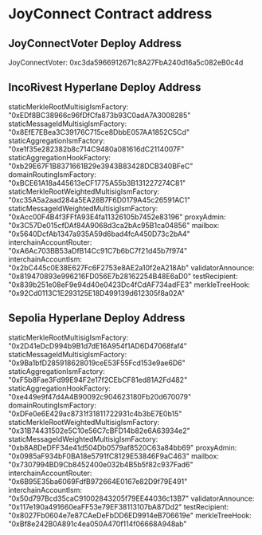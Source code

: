 # JoyConnect Contract address

## JoyConnectVoter Deploy Address

JoyConnectVoter: 0xc3da5966912671c8A27FbA240d16a5c082eB0c4d

## IncoRivest Hyperlane Deploy Address

staticMerkleRootMultisigIsmFactory: "0xEDf8BC38966c96fDfCfa873b93C0adA7A3008285" staticMessageIdMultisigIsmFactory:
"0x8EfE7EBea3C39176C715ce8DbbE057AA1852C5Cd" staticAggregationIsmFactory: "0xe1f35e282382b8c714C9480a081616dC2114007F"
staticAggregationHookFactory: "0xb29E67F1B8371661B29e3943B83428DCB340BFeC" domainRoutingIsmFactory:
"0xBCE61A18a445613eCF1775A55b3B131227274C81" staticMerkleRootWeightedMultisigIsmFactory:
"0xc35A5a2aad284a5EA28B7F6D0179A45c26591AC1" staticMessageIdWeightedMultisigIsmFactory:
"0xAcc00F4B4f3FFfA93E4fa11326105b7452e83196" proxyAdmin: "0x3C57De015cfDAf84A9068d3ca2bAc95B1ca04856" mailbox:
"0x5640DcfAb1347a935A59d6bad4fcA450D73c2bA4" interchainAccountRouter: "0xA6Ac703BB53aDfB14Cc91C7b6bC7f21d45b7f974"
interchainAccountIsm: "0x2bC445c0E38E627Fc6F2753e8AE2a10f2eA218Ab" validatorAnnounce:
"0x819470893e996216FD056E7b28162254B48E6aD0" testRecipient: "0x839b251e08eF9e94d40e0423Dc4fCdAF734adFE3" merkleTreeHook:
"0x92Cd0113C1E293125E18D499139d612305f8a02A"

## Sepolia Hyperlane Deploy Address

staticMerkleRootMultisigIsmFactory: "0x2D41eDcD994b9B1d7dE16A954f1AD6D47068faf4" staticMessageIdMultisigIsmFactory:
"0x9Ba1bfD285918628019ceE53F55Fcd153e9ae6D6" staticAggregationIsmFactory: "0xF5b8Fae3Fd99E94F2e17f2CEbCF81ed81A2Fd482"
staticAggregationHookFactory: "0xe449e9f47d4A4B90092c904623180Fb20d670079" domainRoutingIsmFactory:
"0xDFe0e6E429ac8731f31811722931c4b3bE7E0b15" staticMerkleRootWeightedMultisigIsmFactory:
"0x31B74431502e5C10e56C7cBFD14b82e6A63934e2" staticMessageIdWeightedMultisigIsmFactory:
"0xb8A8DeDFF34e41d504Db0579af8520C63a84bb69" proxyAdmin: "0x0985aF934bF0BA18e5791fC8129E53846F9aC463" mailbox:
"0x7307994BD9Cb8452400e032b4B5b5f82c937Fad6" interchainAccountRouter: "0x6B95E35ba6069FdfB972664E0167e82D9f79E491"
interchainAccountIsm: "0x50d797Bcd35caC91002843205f79EE44036c13B7" validatorAnnounce:
"0x117e190a491660eaFF53e79EF38113107bA87Dd2" testRecipient: "0x8027Fb0604e7e87CAeDeFbDD6ED9914eB706619e" merkleTreeHook:
"0xBf8e242B0A891c4ea050A470f114f06668A948ab"
